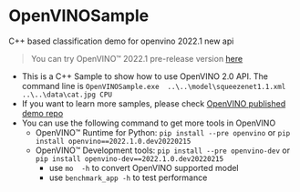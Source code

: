 # OpenVINOSample
C++ based classification demo for openvino 2022.1 new api

>You can try OpenVINO™ 2022.1 pre-release version [here](https://github.com/openvinotoolkit/openvino/releases/tag/2022.1.0.dev20220215)

* This is a C++ Sample to show how to use OpenVINO 2.0 API. The command line is `OpenVINOSample.exe  ..\..\model\squeezenet1.1.xml ..\..\data\cat.jpg CPU`
* If you want to learn more samples, please check [OpenVINO published demo repo](https://github.com/openvinotoolkit/open_model_zoo/tree/master/demos)
* You can use the following command to get more tools in OpenVINO
  - OpenVINO™ Runtime for Python: `pip install --pre openvino` or `pip install openvino==2022.1.0.dev20220215`
  - OpenVINO™ Development tools: `pip install --pre openvino-dev` or `pip install openvino-dev==2022.1.0.dev20220215`
    - use `mo  -h` to convert OpenVINO supported model
    - use `benchmark_app -h` to test performance

